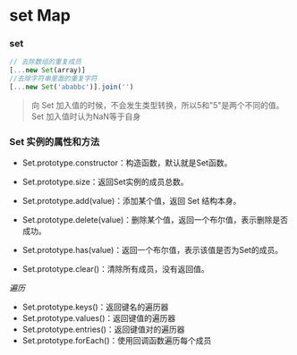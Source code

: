 set Map
===
### set
```javascript
// 去除数组的重复成员
[...new Set(array)]
//去除字符串里面的重复字符
[...new Set('ababbc')].join('')
``` 
> 向 Set 加入值的时候，不会发生类型转换，所以5和"5"是两个不同的值。 Set 加入值时认为NaN等于自身
### Set 实例的属性和方法
* Set.prototype.constructor：构造函数，默认就是Set函数。
* Set.prototype.size：返回Set实例的成员总数。

* Set.prototype.add(value)：添加某个值，返回 Set 结构本身。
* Set.prototype.delete(value)：删除某个值，返回一个布尔值，表示删除是否成功。

* Set.prototype.has(value)：返回一个布尔值，表示该值是否为Set的成员。
* Set.prototype.clear()：清除所有成员，没有返回值。

*遍历*
* Set.prototype.keys()：返回键名的遍历器
* Set.prototype.values()：返回键值的遍历器
* Set.prototype.entries()：返回键值对的遍历器
* Set.prototype.forEach()：使用回调函数遍历每个成员
